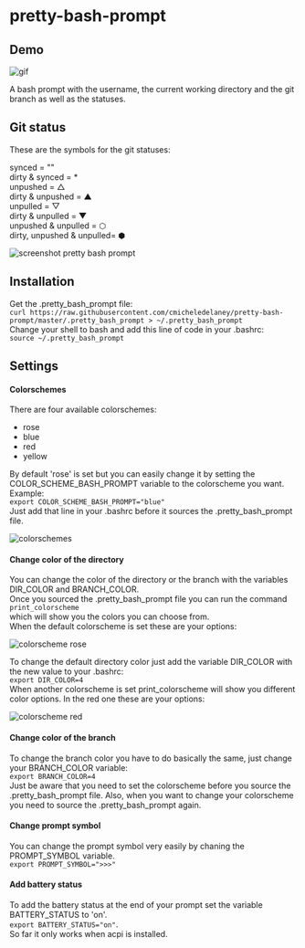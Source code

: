 # pretty-bash-prompt
## Demo
![gif](https://github.com/cmicheledelaney/pretty-bash-prompt/blob/master/demo_pretty_bash_prompt.gif)  
  
A bash prompt with the username, the current working directory and the git branch as well as the statuses.  


## Git status
These are the symbols for the git statuses:  
  
synced = ""  
dirty & synced = *  
unpushed = △  
dirty & unpushed = ▲  
unpulled = ▽  
dirty & unpulled = ▼  
unpushed & unpulled = ⬡  
dirty, unpushed & unpulled= ⬢    
  
![screenshot pretty bash prompt](https://github.com/cmicheledelaney/pretty-bash-prompt/blob/master/screenshot_pretty_bash_prompt.png)  
  

## Installation
Get the .pretty_bash_prompt file:  
`curl https://raw.githubusercontent.com/cmicheledelaney/pretty-bash-prompt/master/.pretty_bash_prompt > ~/.pretty_bash_prompt`    
Change your shell to bash and add this line of code in your .bashrc:  
`source ~/.pretty_bash_prompt`  

## Settings
#### Colorschemes
There are four available colorschemes:  
- rose  
- blue  
- red  
- yellow

By default 'rose' is set but you can easily change it by setting the COLOR_SCHEME_BASH_PROMPT variable to the colorscheme you want.  
Example:  
`export COLOR_SCHEME_BASH_PROMPT="blue"`  
Just add that line in your .bashrc before it sources the .pretty_bash_prompt file.    
  
![colorschemes](https://github.com/cmicheledelaney/pretty-bash-prompt/blob/master/screenshot_colorschemes.png)  
  
#### Change color of the directory
You can change the color of the directory or the branch with the variables DIR_COLOR and BRANCH_COLOR.  
Once you sourced the .pretty_bash_prompt file you can run the command  
`print_colorscheme`  
which will show you the colors you can choose from.  
When the default colorscheme is set these are your options:  
  
![colorscheme rose](https://github.com/cmicheledelaney/pretty-bash-prompt/blob/master/screenshot_colorscheme_rose.png)  
  
To change the default directory color just add the variable DIR_COLOR with the new value to your .bashrc:  
`export DIR_COLOR=4`  
When another colorscheme is set print_colorscheme will show you different color options. In the red one these are your options:    
  
![colorscheme red](https://github.com/cmicheledelaney/pretty-bash-prompt/blob/master/screenshot_colorscheme_red.png)  
  
#### Change color of the branch
To change the branch color you have to do basically the same, just change your BRANCH_COLOR variable:  
`export BRANCH_COLOR=4`  
Just be aware that you need to set the colorscheme before you source the .pretty_bash_prompt file. Also, when you want to change your colorscheme you need to source the .pretty_bash_prompt again.  

#### Change prompt symbol
You can change the prompt symbol very easily by chaning the PROMPT_SYMBOL variable.  
`export PROMPT_SYMBOL=">>>"`  


#### Add battery status
To add the battery status at the end of your prompt set the variable BATTERY_STATUS to 'on'.  
`export BATTERY_STATUS="on"`.   
So far it only works when acpi is installed.  
